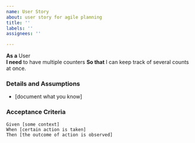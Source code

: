 ```yaml
---
name: User Story
about: user story for agile planning
title: ''
labels: ''
assignees: ''

---
```


**As a** User  
 **I need** to have multiple counters
 **So that** I can keep track of several counts at once. 
   
 ### Details and Assumptions
 * [document what you know]
   
 ### Acceptance Criteria  
   
 ```gherkin
 Given [some context]
 When [certain action is taken]
 Then [the outcome of action is observed]
 ```
